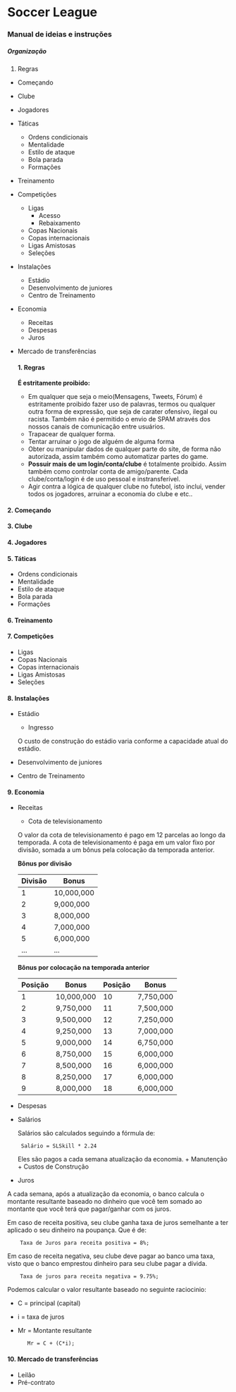 # Soccer League
### Manual de ideias e instruções

##### Organização
1. Regras
+ Começando
+ Clube
+ Jogadores
+ Táticas
  + Ordens condicionais
  + Mentalidade
  + Estilo de ataque
  + Bola parada
  + Formações
+ Treinamento
+ Competições
  + Ligas
    + Acesso
    + Rebaixamento
  + Copas Nacionais
  + Copas internacionais
  + Ligas Amistosas
  + Seleções
+ Instalações
  + Estádio
  + Desenvolvimento de juniores
  + Centro de Treinamento
+ Economia
  + Receitas
  + Despesas
  + Juros
+ Mercado de transferências


  #### 1. Regras
  **É estritamente proibido:**
  + Em qualquer que seja o meio(Mensagens, Tweets, Fórum) é estritamente proibido fazer uso de palavras, termos ou qualquer outra forma de expressão, que seja de carater ofensivo, ilegal ou racista. Também não é permitido o envio de SPAM através dos nossos canais de comunicação entre usuários.
  + Trapacear de qualquer forma.
  + Tentar arruinar o jogo de alguém de alguma forma
  + Obter ou manipular dados de qualquer parte do site, de forma não autorizada, assim também como automatizar partes do game.
  + **Possuir mais de um login/conta/clube** é totalmente proibido. Assim também como controlar conta de amigo/parente. Cada clube/conta/login é de uso pessoal e instransferível.
  + Agir contra a lógica de qualquer clube no futebol, isto inclui, vender todos os jogadores, arruinar a economia do clube e etc..


#### 2. Começando
#### 3. Clube
#### 4. Jogadores
#### 5. Táticas
+ Ordens condicionais
+ Mentalidade
+ Estilo de ataque
+ Bola parada
+ Formações

#### 6. Treinamento
#### 7. Competições
  + Ligas
  + Copas Nacionais
  + Copas internacionais
  + Ligas Amistosas
  + Seleções

#### 8. Instalações
  + Estádio
    + Ingresso

     O custo de construção do estádio varia conforme a capacidade atual do estádio.


  + Desenvolvimento de juniores
  + Centro de Treinamento

#### 9. Economia
  + Receitas
    + Cota de televisionamento

     O valor da cota de televisionamento é pago em 12 parcelas ao longo da temporada. A cota de televisionamento é paga em um valor fixo por divisão, somada a um bônus pela colocação da temporada anterior.


    **Bônus por divisão**

    | Divisão | Bonus      |
    |---------|------------|
    | 1       | 10,000,000 |
    | 2       | 9,000,000  |
    | 3       | 8,000,000  |
    | 4       | 7,000,000  |
    | 5       | 6,000,000  |
    | ...     | ...        |

    **Bônus por colocação na temporada anterior**

    | Posição | Bonus      | Posição | Bonus     |
    |---------|------------|---------|-----------|
    | 1       | 10,000,000 | 10      | 7,750,000 |
    | 2       | 9,750,000  | 11      | 7,500,000 |
    | 3       | 9,500,000  | 12      | 7,250,000 |
    | 4       | 9,250,000  | 13      | 7,000,000 |
    | 5       | 9,000,000  | 14      | 6,750,000 |
    | 6       | 8,750,000  | 15      | 6,000,000 |
    | 7       | 8,500,000  | 16      | 6,000,000 |
    | 8       | 8,250,000  | 17      | 6,000,000 |
    | 9       | 8,000,000  | 18      | 6,000,000 |

  + Despesas
   + Salários

      Salários são calculados seguindo a fórmula de:

          Salário = SLSkill * 2.24

        Eles são pagos a cada semana atualização da economia.
    + Manutenção
    + Custos de Construção
  + Juros

  A cada semana, após a atualização da economia, o banco calcula o montante resultante baseado no dinheiro que você tem somado ao montante que você terá que pagar/ganhar com os juros.

  Em caso de receita positiva, seu clube ganha taxa de juros semelhante a ter aplicado o seu dinheiro na poupança. Que é de:

        Taxa de Juros para receita positiva = 8%;

  Em caso de receita negativa, seu clube deve pagar ao banco uma taxa, visto que o banco emprestou dinheiro para seu clube pagar a dívida.

        Taxa de juros para receita negativa = 9.75%;

  Podemos calcular o valor resultante baseado no seguinte raciocinio:

   + C = principal (capital)
   + i = taxa de juros
   + Mr = Montante resultante

            Mr = C + (C*i);

#### 10. Mercado de transferências
 + Leilão
 + Pré-contrato
